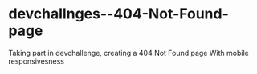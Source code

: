 # devchallnges--404-Not-Found-page
Taking part in devchallenge, creating a 404 Not Found page
With mobile responsivesness
